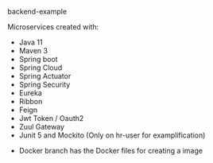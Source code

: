 backend-example

Microservices created with:
- Java 11
- Maven 3
- Spring boot
- Spring Cloud
- Spring Actuator
- Spring Security
- Eureka
- Ribbon
- Feign
- Jwt Token / Oauth2
- Zuul Gateway
- Junit 5 and Mockito (Only on hr-user for examplification)
* Docker branch has the Docker files for creating a image
